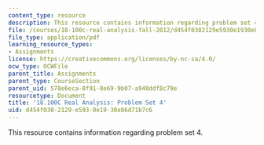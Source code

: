 ```yaml
---
content_type: resource
description: This resource contains information regarding problem set 4.
file: /courses/18-100c-real-analysis-fall-2012/d454f0382129e5930e1930e86d71b7c6_MIT18_100CF12_ps4.pdf
file_type: application/pdf
learning_resource_types:
- Assignments
license: https://creativecommons.org/licenses/by-nc-sa/4.0/
ocw_type: OCWFile
parent_title: Assignments
parent_type: CourseSection
parent_uid: 578e6eca-8f91-8e69-9b07-a940ddf8c79e
resourcetype: Document
title: '18.100C Real Analysis: Problem Set 4'
uid: d454f038-2129-e593-0e19-30e86d71b7c6
---
```

This resource contains information regarding problem set 4.